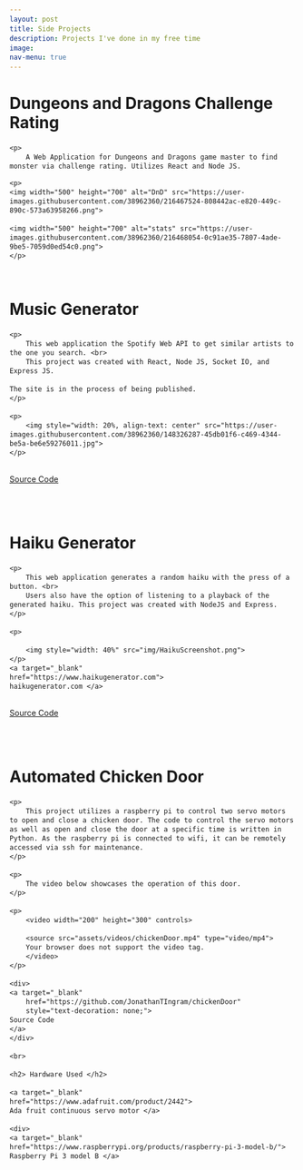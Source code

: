 ```yaml
---
layout: post
title: Side Projects
description: Projects I've done in my free time
image: 
nav-menu: true
---
```



<div>
    <h1> Dungeons and Dragons Challenge Rating </h1>

    <p>
        A Web Application for Dungeons and Dragons game master to find monster via challenge rating. Utilizes React and Node JS.
</p>

	<p>
	<img width="500" height="700" alt="DnD" src="https://user-images.githubusercontent.com/38962360/216467524-808442ac-e820-449c-890c-573a63958266.png">
	
	<img width="500" height="700" alt="stats" src="https://user-images.githubusercontent.com/38962360/216468054-0c91ae35-7807-4ade-9be5-7059d0ed54c0.png">
	</p>
</div>
<br/>
<div>
    <h1> Music Generator </h1>


    <p>
        This web application the Spotify Web API to get similar artists to the one you search. <br>
        This project was created with React, Node JS, Socket IO, and Express JS.
	    
	The site is in the process of being published.
    </p>

	<p>
		<img style="width: 20%, align-text: center" src="https://user-images.githubusercontent.com/38962360/148326287-45db01f6-c469-4344-be5a-be6e59276011.jpg">
	</p>
</div>
<br>
<div>
<a target="_blank"
    href="https://github.com/JonathanTIngram/MusicGenerator"
    >
Source Code
</a>
</div>

<br><br>

<div>
	

<div>
    <h1> Haiku Generator </h1>


    <p>
        This web application generates a random haiku with the press of a button. <br>
        Users also have the option of listening to a playback of the generated haiku. This project was created with NodeJS and Express.
    </p>

	<p>

		<img style="width: 40%" src="img/HaikuScreenshot.png">
	</p>
    <a target="_blank" 
    href="https://www.haikugenerator.com"> 
    haikugenerator.com </a>
</div>
<br>
<div>
<a target="_blank"
    href="https://github.com/JonathanTIngram/HaikuGenerator"
    >
Source Code
</a>
</div>

<br><br>

<div>
    <h1> Automated Chicken Door</h1>

    <p>
        This project utilizes a raspberry pi to control two servo motors to open and close a chicken door. The code to control the servo motors as well as open and close the door at a specific time is written in Python. As the raspberry pi is connected to wifi, it can be remotely accessed via ssh for maintenance.
    </p>

    <p>
        The video below showcases the operation of this door.
    </p>

    <p>
        <video width="200" height="300" controls>

        <source src="assets/videos/chickenDoor.mp4" type="video/mp4">
        Your browser does not support the video tag.
        </video>
    </p>

    <div>
    <a target="_blank"
        href="https://github.com/JonathanTIngram/chickenDoor"
        style="text-decoration: none;">
    Source Code
    </a>
    </div>

    <br>

    <h2> Hardware Used </h2>

    <a target="_blank" 
    href="https://www.adafruit.com/product/2442"> 
    Ada fruit continuous servo motor </a>

    <div>
    <a target="_blank"
    href="https://www.raspberrypi.org/products/raspberry-pi-3-model-b/"> 
    Raspberry Pi 3 model B </a>
</div>
</div>


